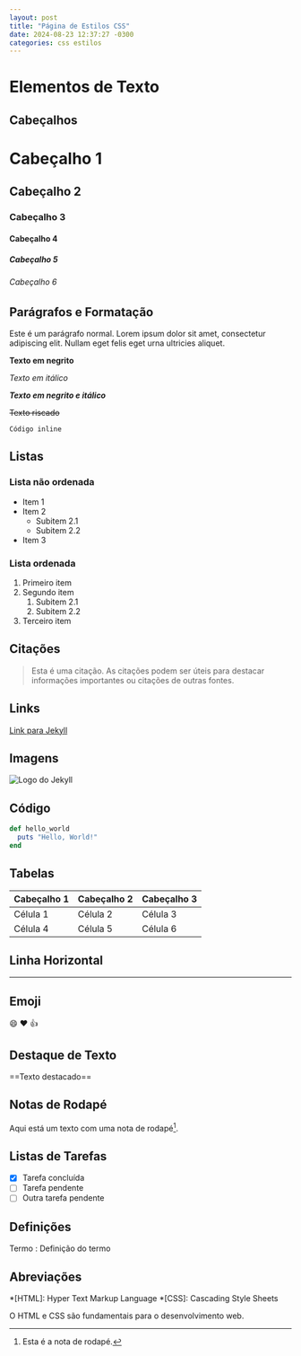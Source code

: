 ```yaml
---
layout: post
title: "Página de Estilos CSS"
date: 2024-08-23 12:37:27 -0300
categories: css estilos
---
```


# Elementos de Texto

## Cabeçalhos

# Cabeçalho 1
## Cabeçalho 2
### Cabeçalho 3
#### Cabeçalho 4
##### Cabeçalho 5
###### Cabeçalho 6

## Parágrafos e Formatação

Este é um parágrafo normal. Lorem ipsum dolor sit amet, consectetur adipiscing elit. Nullam eget felis eget urna ultricies aliquet.

**Texto em negrito**

*Texto em itálico*

***Texto em negrito e itálico***

~~Texto riscado~~

`Código inline`

## Listas

### Lista não ordenada
- Item 1
- Item 2
  - Subitem 2.1
  - Subitem 2.2
- Item 3

### Lista ordenada
1. Primeiro item
2. Segundo item
   1. Subitem 2.1
   2. Subitem 2.2
3. Terceiro item

## Citações

> Esta é uma citação. As citações podem ser úteis para destacar informações importantes ou citações de outras fontes.

## Links

[Link para Jekyll](https://jekyllrb.com)

## Imagens

![Logo do Jekyll](https://jekyllrb.com/img/logo-2x.png)

## Código

```ruby
def hello_world
  puts "Hello, World!"
end
```

## Tabelas

| Cabeçalho 1 | Cabeçalho 2 | Cabeçalho 3 |
|-------------|-------------|-------------|
| Célula 1    | Célula 2    | Célula 3    |
| Célula 4    | Célula 5    | Célula 6    |

## Linha Horizontal

---

## Emoji

:smile: :heart: :thumbsup:

## Destaque de Texto

==Texto destacado==

## Notas de Rodapé

Aqui está um texto com uma nota de rodapé[^1].

[^1]: Esta é a nota de rodapé.

## Listas de Tarefas

- [x] Tarefa concluída
- [ ] Tarefa pendente
- [ ] Outra tarefa pendente

## Definições

Termo
: Definição do termo

## Abreviações

*[HTML]: Hyper Text Markup Language
*[CSS]: Cascading Style Sheets

O HTML e CSS são fundamentais para o desenvolvimento web.


